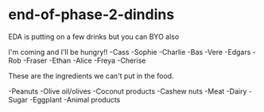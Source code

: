 # end-of-phase-2-dindins

EDA is putting on a few drinks but you can BYO also

I'm coming and I'll be hungry!!
-Cass
-Sophie
-Charlie
-Bas
-Vere
-Edgars
-Rob
-Fraser
-Ethan
-Alice
-Freya
-Cherise



These are the ingredients we can't put in the food.

-Peanuts
-Olive oil/olives
-Coconut products
-Cashew nuts
-Meat
-Dairy
-Sugar
-Eggplant
-Animal products
